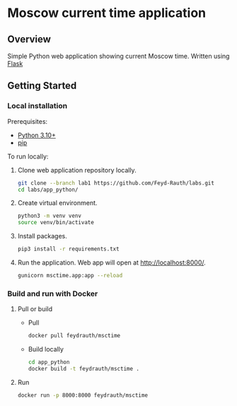 # Moscow current time application

## Overview

Simple Python web application showing current Moscow time.
Written using [Flask](https://flask.palletsprojects.com/en/2.2.x/)

## Getting Started

### Local installation

Prerequisites:

* [Python 3.10+](https://www.python.org/downloads/)
* [pip](https://pip.pypa.io/en/stable/installation/)

To run locally:

1. Clone web application repository locally.

    ```bash
    git clone --branch lab1 https://github.com/Feyd-Rauth/labs.git
    cd labs/app_python/
    ```

2. Create virtual environment.

    ```bash
    python3 -m venv venv 
    source venv/bin/activate
    ```

3. Install packages.

    ```bash
    pip3 install -r requirements.txt
    ```

4. Run the application. Web app will open at [http://localhost:8000/](http://localhost:8000/).

    ```bash
    gunicorn msctime.app:app --reload
    ```

### Build and run with Docker

1. Pull or build

    * Pull

        ```bash
        docker pull feydrauth/msctime
        ```

    * Build locally

        ```bash
        cd app_python
        docker build -t feydrauth/msctime . 
        ```

2. Run

    ```bash
    docker run -p 8000:8000 feydrauth/msctime
    ```
